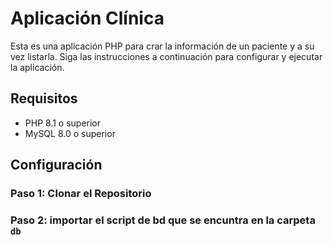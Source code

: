 # Aplicación Clínica

Esta es una aplicación PHP para crar la información de un paciente y a su vez listarla. Siga las instrucciones a continuación para configurar y ejecutar la aplicación.

## Requisitos

- PHP 8.1 o superior
- MySQL 8.0 o superior

## Configuración

### Paso 1: Clonar el Repositorio
### Paso 2: importar el script de bd que se encuntra en la carpeta ```db```

